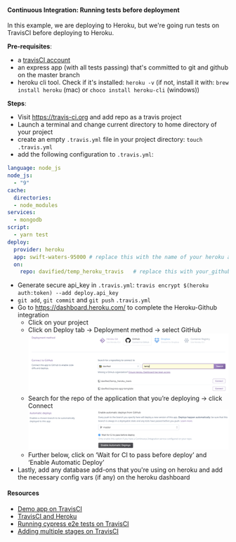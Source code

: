 #### Continuous Integration: Running tests before deployment

In this example, we are deploying to Heroku, but we're going run tests on TravisCI before deploying to Heroku. 

**Pre-requisites**:
- a [travisCI account](http://www.travis-ci.org/)
- an express app (with all tests passing) that's committed to git and github on the master branch
- heroku cli tool. Check if it's installed: `heroku -v` (if not, install it with: `brew install heroku` (mac) or `choco install heroku-cli` (windows))

**Steps**:

- Visit https://travis-ci.org and add repo as a travis project
- Launch a terminal and change current directory to home directory of your project
- create an empty `.travis.yml` file in your project directory: `touch .travis.yml`
- add the following configuration to `.travis.yml`:

```yml
language: node_js
node_js:
  - "9"
cache:
  directories:
  - node_modules
services:
  - mongodb
script:
  - yarn test
deploy:
  provider: heroku
  app: swift-waters-95000 # replace this with the name of your heroku app
  on:
    repo: davified/temp_heroku_travis   # replace this with your_github_username/your_repo
```

- Generate secure api_key in `.travis.yml`: `travis encrypt $(heroku auth:token) --add deploy.api_key`
- `git add`, `git commit` and `git push` `.travis.yml`
- Go to https://dashboard.heroku.com/ to complete the Heroku-Github integration
  - Click on your project
  - Click on Deploy tab → Deployment method → select GitHub
  ![heroku_1](../../../../images/heroku_1.png)
  - Search for the repo of the application that you’re deploying → click Connect
  ![heroku_2](../../../../images/heroku_2.png)
  - Further below, click on ‘Wait for CI to pass before deploy’ and ‘Enable Automatic Deploy’
- Lastly, add any database add-ons that you're using on heroku and add the necessary config vars (if any) on the heroku dashboard

#### Resources
- [Demo app on TravisCI](https://github.com/davified/temp_heroku_travis)
- [TravisCI and Heroku](https://github.com/verekia/js-stack-from-scratch/blob/master/tutorial/09-travis-coveralls-heroku.md#readme)
- [Running cypress e2e tests on TravisCI](https://docs.cypress.io/guides/guides/continuous-integration.html)
- [Adding multiple stages on TravisCI](https://docs.travis-ci.com/user/build-stages/deploy-heroku/)